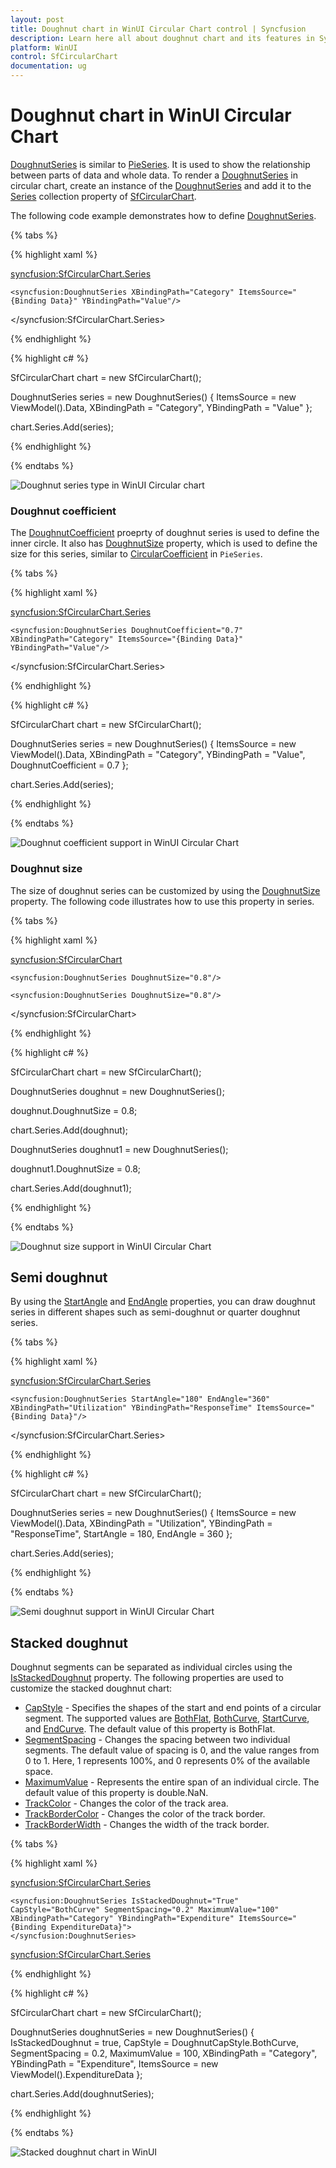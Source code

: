 ```yaml
---
layout: post
title: Doughnut chart in WinUI Circular Chart control | Syncfusion
description: Learn here all about doughnut chart and its features in Syncfusion WinUI Circular Chart(SfCircularChart) control.
platform: WinUI
control: SfCircularChart
documentation: ug
---
```


# Doughnut chart in WinUI Circular Chart

[DoughnutSeries]() is similar to [PieSeries](). It is used to show the relationship between parts of data and whole data. To render a [DoughnutSeries]() in circular chart, create an instance of the [DoughnutSeries]() and add it to the [Series]() collection property of [SfCircularChart]().

The following code example demonstrates how to define [DoughnutSeries]().

{% tabs %}

{% highlight xaml %}

<syncfusion:SfCircularChart.Series>

    <syncfusion:DoughnutSeries XBindingPath="Category" ItemsSource="{Binding Data}" YBindingPath="Value"/>

</syncfusion:SfCircularChart.Series>

{% endhighlight %}

{% highlight c# %}

SfCircularChart chart = new SfCircularChart();

DoughnutSeries series = new DoughnutSeries()
{
    ItemsSource = new ViewModel().Data,
    XBindingPath = "Category",
    YBindingPath = "Value"
};

chart.Series.Add(series);

{% endhighlight %}

{% endtabs %}

![Doughnut series type in WinUI Circular chart](Series_images/doughnut_chart.png)

### Doughnut coefficient

The [DoughnutCoefficient]() proeprty of doughnut series is used to define the inner circle. It also has [DoughnutSize]() property, which is used to define the size for this series, similar to [CircularCoefficient]() in `PieSeries`.

{% tabs %}

{% highlight xaml %}

<syncfusion:SfCircularChart.Series>

    <syncfusion:DoughnutSeries DoughnutCoefficient="0.7" XBindingPath="Category" ItemsSource="{Binding Data}" YBindingPath="Value"/>

</syncfusion:SfCircularChart.Series>

{% endhighlight %}

{% highlight c# %}

SfCircularChart chart = new SfCircularChart();

DoughnutSeries series = new DoughnutSeries()
{
    ItemsSource = new ViewModel().Data,
    XBindingPath = "Category",
    YBindingPath = "Value",
    DoughnutCoefficient = 0.7
};

chart.Series.Add(series);

{% endhighlight %}

{% endtabs %}

![Doughnut coefficient support in WinUI Circular Chart](Series_images/doughnut_coefficient.png)

### Doughnut size

The size of doughnut series can be customized by using the [DoughnutSize]() property. The following code illustrates how to use this property in series.

{% tabs %}

{% highlight xaml %}

<syncfusion:SfCircularChart>

    <syncfusion:DoughnutSeries DoughnutSize="0.8"/>
       
    <syncfusion:DoughnutSeries DoughnutSize="0.8"/>

</syncfusion:SfCircularChart>

{% endhighlight %}

{% highlight c# %}

SfCircularChart chart = new SfCircularChart();

DoughnutSeries doughnut = new DoughnutSeries();

doughnut.DoughnutSize = 0.8;

chart.Series.Add(doughnut);

DoughnutSeries doughnut1 = new DoughnutSeries();

doughnut1.DoughnutSize = 0.8;

chart.Series.Add(doughnut1);

{% endhighlight %}

{% endtabs %}

![Doughnut size support in WinUI Circular Chart](Series_images/doughnut_size.png)

## Semi doughnut

By using the [StartAngle]() and [EndAngle]() properties, you can draw doughnut series in different shapes such as semi-doughnut or quarter doughnut series.

{% tabs %}

{% highlight xaml %}

<syncfusion:SfCircularChart.Series>

    <syncfusion:DoughnutSeries StartAngle="180" EndAngle="360" XBindingPath="Utilization" YBindingPath="ResponseTime" ItemsSource="{Binding Data}"/>

</syncfusion:SfCircularChart.Series>

{% endhighlight %}

{% highlight c# %}

SfCircularChart chart = new SfCircularChart();

DoughnutSeries series = new DoughnutSeries()
{
    ItemsSource = new ViewModel().Data,
    XBindingPath = "Utilization",
    YBindingPath = "ResponseTime",
    StartAngle = 180,
    EndAngle = 360
};

chart.Series.Add(series);

{% endhighlight %}

{% endtabs %}

![Semi doughnut support in WinUI Circular Chart](Series_images/semi_doughnut_chart.png)

## Stacked doughnut

Doughnut segments can be separated as individual circles using the [IsStackedDoughnut]() property. The following properties are used to customize the stacked doughnut chart:

* [CapStyle]() - Specifies the shapes of the start and end points of a circular segment. The supported values are [BothFlat](), [BothCurve](), [StartCurve](), and [EndCurve](). The default value of this property is BothFlat.
* [SegmentSpacing]() - Changes the spacing between two individual segments. The default value of spacing is 0, and the value ranges from 0 to 1. Here, 1 represents 100%, and 0 represents 0% of the available space.
* [MaximumValue]() - Represents the entire span of an individual circle. The default value of this property is double.NaN.
* [TrackColor]() - Changes the color of the track area.
* [TrackBorderColor]() - Changes the color of the track border.
* [TrackBorderWidth]() - Changes the width of the track border.

{% tabs %}

{% highlight xaml %}

<syncfusion:SfCircularChart.Series>

    <syncfusion:DoughnutSeries IsStackedDoughnut="True" CapStyle="BothCurve" SegmentSpacing="0.2" MaximumValue="100"
    XBindingPath="Category" YBindingPath="Expenditure" ItemsSource="{Binding ExpenditureData}">
    </syncfusion:DoughnutSeries>
    
<syncfusion:SfCircularChart.Series>

{% endhighlight %}

{% highlight c# %}

SfCircularChart chart = new SfCircularChart();

DoughnutSeries doughnutSeries = new DoughnutSeries()
{
    IsStackedDoughnut = true,
    CapStyle = DoughnutCapStyle.BothCurve,
    SegmentSpacing = 0.2,
    MaximumValue = 100,
    XBindingPath = "Category",
    YBindingPath = "Expenditure",
    ItemsSource = new ViewModel().ExpenditureData
};

chart.Series.Add(doughnutSeries);

{% endhighlight %}

{% endtabs %}

![Stacked doughnut chart in WinUI](Series_images/stackeddoughnut_chart.png)
